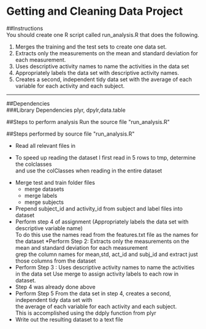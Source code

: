 # Getting and Cleaning Data Project

##Instructions  
You should create one R script called run_analysis.R that does the following.

1. Merges the training and the test sets to create one data set.
2. Extracts only the measurements on the mean and standard deviation for each measurement.
3. Uses descriptive activity names to name the activities in the data set
4. Appropriately labels the data set with descriptive activity names.
5. Creates a second, independent tidy data set with the average of each variable for each activity and each subject.

---------
##Dependencies  
###Library Dependencies
plyr, dpylr,data.table


##Steps to perform analysis
 Run the source file "run_analysis.R"
 

##Steps performed by source file "run_analysis.R"
 * Read all relevant files in
  + To speed up reading the dataset I first read in 5 rows to tmp, determine the colclasses  
    and use the colClasses when reading in the entire dataset
 * Merge test and train folder files 
     + merge datasets
     + merge labels 
     + merge subjects
  * Prepend subject_id and activity_id from subject and label files into dataset
  * Perform step 4 of assignment (Appropriately labels the data set with descriptive variable name)  
    To do this use the names read from the features.txt file as the names for the dataset
  *Perform Step 2: Extracts only the measurements on the mean and standard deviation for each measurement  
  grep the column names for mean,std, act_id and subj_id and extract just those columns from the dataset  
  * Perform Step 3 : Uses descriptive activity names to name the activities in the data set
   Use merge to assign activity labels to each row in dataset.
  * Step 4 was already done above
  * Perform Step 5 From the data set in step 4, creates a second, independent tidy data set with  
  the average of each variable for each activity and each subject.  
  This is accomplished using the ddply function from plyr
  * Write out the resulting dataset to a text file